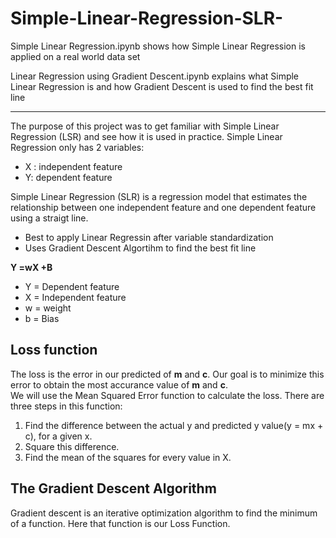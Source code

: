 # Simple-Linear-Regression-SLR-

Simple Linear Regression.ipynb shows how Simple Linear Regression is applied on a real world data set

Linear Regression using Gradient Descent.ipynb explains what Simple Linear Regression is and how Gradient Descent is used to find the best fit line

------------------------------------------------------------------------------------

The purpose of this project was to get familiar with Simple Linear Regression (LSR) and see how it is used in practice. Simple Linear Regression only has 2 variables:
- X : independent feature
- Y: dependent feature

Simple Linear Regression (SLR) is a regression model that estimates the relationship between one independent feature and one dependent feature using a straigt line. 
- Best to apply Linear Regressin after variable standardization
- Uses Gradient Descent Algortihm to find the best fit line

**Y =wX +B**

- Y = Dependent feature
- X = Independent feature
- w = weight
- b = Bias

## Loss function  
The loss is the error in our predicted of **m** and **c**. Our goal is to minimize this error to obtain the most accurance value of **m** and **c**.  
We will use the Mean Squared Error function to calculate the loss. There are three steps in this function:
1. Find the difference between the actual y and predicted y value(y = mx + c), for a given x.  
2. Square this difference.
3. Find the mean of the squares for every value in X.


## The Gradient Descent Algorithm  
Gradient descent is an iterative optimization algorithm to find the minimum of a function. Here that function is our Loss Function.  

